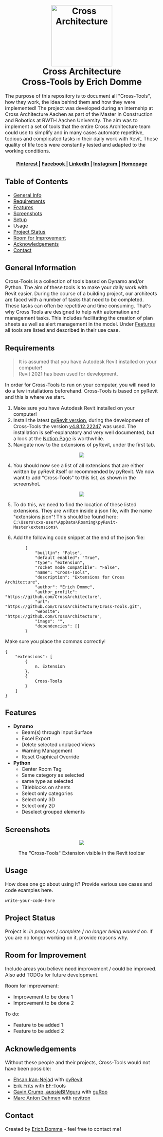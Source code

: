 <h1 align="center">
  <a name="logo" href="https://www.cross-architecture.net/"><img src="https://images.squarespace-cdn.com/content/v1/56e80c843c44d8db592aefe7/1462354916694-9R8CINAOMEZV6UUIT9Y6/Cross-Logo-with_border-transparent-black-01.png?format=1500w" alt="Cross Architecture" width="200"></a>
  <br>
  Cross Architecture <br>
  Cross-Tools by Erich Domme
</h1>

<div align="center"></div>

<p><font size="3">
The purpose of this repository is to document all "Cross-Tools", how they work, the idea behind them and how they were implemented! The project was developed during an internship at Cross Architecture Aachen as part of the Master in Construction and Robotics at RWTH Aachen University. The aim was to implement a set of tools that the entire Cross Architecture team could use to simplify and in many cases automate repetitive, tedious and complicated tasks in their daily work with Revit. These quality of life tools were constantly tested and adapted to the working conditions. </p>

<!-- LINKS -->

<div align="center"><a name="menu"></a>
  <h4>
    <a href="https://www.pinterest.de/cross_architecture/">
      Pinterest
    </a>
    <span> | </span>
    <a href="https://www.facebook.com/CROSSArchitecture/">
      Facebook
    </a>
    <span> | </span>
    <a href="https://www.linkedin.com/company/cross-architecture/mycompany/">
      LinkedIn
    </a>
    <span> | </span>
    <a href="https://www.instagram.com/cross_architecture/">
      Instagram
    </a>
    <span> | </span>
    <a href="https://www.cross-architecture.net/">
      Homepage
    </a>
  </h4>
</div>

## Table of Contents
* [General Info](#general-information)
* [Requirements](#requirements)
* [Features](#features)
* [Screenshots](#screenshots)
* [Setup](#setup)
* [Usage](#usage)
* [Project Status](#project-status)
* [Room for Improvement](#room-for-improvement)
* [Acknowledgements](#acknowledgements)
* [Contact](#contact)
<!-- * [License](#license) -->

## General Information
Cross-Tools is a collection of tools based on Dynamo and/or Python. The aim of these tools is to make your daily work with Revit easier. During the course of a building project, our architects are faced with a number of tasks that need to be completed. These tasks can often be repetitive and time consuming. That's why Cross Tools are designed to help with automation and management tasks. This includes facilitating the creation of plan sheets as well as alert management in the model. Under [Features](#features) all tools are listed and described in their use case.


## Requirements
> It is assumed that you have Autodesk Revit installed on your computer!<br>
> Revit 2021 has been used for development.

In order for Cross-Tools to run on your computer, you will need to do a few installations beforehand. Cross-Tools is based on pyRevit and this is where we start.
1. Make sure you have Autodesk Revit installed on your computer!
2. Install the latest [pyRevit version](https://github.com/eirannejad/pyRevit/releases), during the development of Cross-Tools the version [v4.8.12.22247](https://github.com/eirannejad/pyRevit/releases/tag/v4.8.12.22247%2B0031) was used. The installation is self-explanatory and very well documented, but a look at the [Notion Page](https://pyrevitlabs.notion.site/pyrevitlabs/pyRevit-bd907d6292ed4ce997c46e84b6ef67a0) is worthwhile.
3. Navigate now to the extensions of pyRevit, under the first tab. 
<div align="center">
<img src="./img/Pyrevit_Extensions.PNG" >
</div>

4. You should now see a list of all extensions that are either written by pyRevit itself or recommended by pyRevit. We now want to add "Cross-Tools" to this list, as shown in the screenshot.<br>
<div align="center">
<img src="./img/Pyrevit_Extension_Manager.PNG" >
</div>

5. To do this, we need to find the location of these listed extensions. They are written inside a json file, with the name "extensions.json"! This should be found here:<br>
`C:\Users\cxs-user\AppData\Roaming\pyRevit-Master\extensions\`

6. Add the following code snippet at the end of the json file:
````
        {
            "builtin": "False",
            "default_enabled": "True",
            "type": "extension",
            "rocket_mode_compatible": "False",
            "name": "Cross-Tools",
            "description": "Extensions for Cross Architecture",
            "author": "Erich Domme",
            "author_profile": "https://github.com/CrossArchitecture",
            "url": "https://github.com/CrossArchitecture/Cross-Tools.git",
            "website": "https://github.com/CrossArchitecture",
            "image": "",
            "dependencies": []
        }
````
Make sure you place the commas correctly!
````
{
    "extensions": [
        {
            n. Extension
        },
        {
            Cross-Tools
        }
    ]
}
````


## Features
* __Dynamo__
  * Beam(s) through input Surface
  * Excel Export
  * Delete selected unplaced Views
  * Warning Management
  * Reset Graphical Override
* __Python__
  * Center Room Tag
  * Same category as selected
  * same type as selected
  * Titleblocks on sheets
  * Select only categories
  * Select only 3D
  * Select only 2D
  * Deselect grouped elements


## Screenshots
<div align="center">
<img src="./img/Toolbar.PNG" >
<p>The "Cross-Tools" Extension visible in the Revit toolbar</p>
</div>
<!-- If you have screenshots you'd like to share, include them here. -->

## Usage
How does one go about using it?
Provide various use cases and code examples here.

`write-your-code-here`


## Project Status
Project is: _in progress_ / _complete_ / _no longer being worked on_. If you are no longer working on it, provide reasons why.


## Room for Improvement
Include areas you believe need improvement / could be improved. Also add TODOs for future development.

Room for improvement:
- Improvement to be done 1
- Improvement to be done 2

To do:
- Feature to be added 1
- Feature to be added 2


## Acknowledgements
Without these people and their projects, Cross-Tools would not have been possible:
- [Ehsan Iran-Nejad](https://github.com/eirannejad) with [pyRevit](https://github.com/eirannejad/pyRevit)
- [Erik Frits](https://github.com/ErikFrits) with [EF-Tools](https://github.com/ErikFrits/EF-Tools)
- [Gavin Crump, aussieBIMguru](https://github.com/aussieBIMguru) with [guRoo](https://github.com/aussieBIMguru/guRoo/tree/main/guRoo.tab/Tools.panel)
- [Marc Anton Dahmen](https://github.com/marcantondahmen) with [revitron](https://github.com/revitron/revitron)


## Contact
Created by [Erich Domme](mailto:erich.domme@rwth-aachen.de) - feel free to contact me!


<!-- Optional -->
<!-- ## License -->
<!-- This project is open source and available under the [... License](). -->

<!-- You don't have to include all sections - just the one's relevant to your project -->